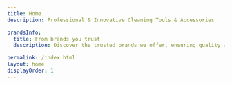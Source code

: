 ```yaml
---
title: Home
description: Professional & Innovative Cleaning Tools & Accessories

brandsInfo:
  title: From brands you trust
  description: Discover the trusted brands we offer, ensuring quality and reliability in every product, ranging from everyday essentials to industrial solutions.

permalink: /index.html
layout: home
displayOrder: 1
---
```

